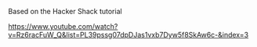 Based on the Hacker Shack tutorial

https://www.youtube.com/watch?v=Rz6racFuW_Q&list=PL39pssg07dpDJas1vxb7Dyw5f8SkAw6c-&index=3